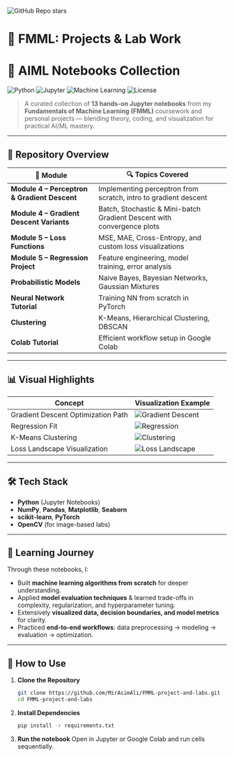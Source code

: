 ![GitHub Repo stars](https://img.shields.io/github/stars/MirAsimAli/FMML-project-and-labs?style=social)

# 📘 FMML: Projects & Lab Work  
# 🧠 AIML Notebooks Collection  

![Python](https://img.shields.io/badge/Python-3.8+-blue.svg?logo=python)
![Jupyter](https://img.shields.io/badge/Notebook-Jupyter-orange.svg?logo=jupyter)
![Machine Learning](https://img.shields.io/badge/Focus-Machine%20Learning-red)
![License](https://img.shields.io/badge/License-MIT-green.svg)

> A curated collection of **13 hands-on Jupyter notebooks** from my **Fundamentals of Machine Learning (FMML)** coursework and personal projects — blending theory, coding, and visualization for practical AI/ML mastery.

---

## 📂 Repository Overview  

| 📁 Module | 🔍 Topics Covered ||
|-----------|------------------|-----------|
| **Module 4 – Perceptron & Gradient Descent** | Implementing perceptron from scratch, intro to gradient descent |
| **Module 4 – Gradient Descent Variants** | Batch, Stochastic & Mini-batch Gradient Descent with convergence plots | 
| **Module 5 – Loss Functions** | MSE, MAE, Cross-Entropy, and custom loss visualizations |
| **Module 5 – Regression Project** | Feature engineering, model training, error analysis |
| **Probabilistic Models** | Naive Bayes, Bayesian Networks, Gaussian Mixtures |
| **Neural Network Tutorial** | Training NN from scratch in PyTorch |
| **Clustering** | K-Means, Hierarchical Clustering, DBSCAN |
| **Colab Tutorial** | Efficient workflow setup in Google Colab  |


---

## 📊 Visual Highlights  

| Concept | Visualization Example |
|---------|-----------------------|
| Gradient Descent Optimization Path | ![Gradient Descent](images/gradient_descent.gif) |
| Regression Fit | ![Regression](images/regression_fit.png) |
| K-Means Clustering | ![Clustering](images/kmeans.png) |
| Loss Landscape Visualization | ![Loss Landscape](images/loss_landscape.png) |

---

## 🛠 Tech Stack  

- **Python** (Jupyter Notebooks)  
- **NumPy**, **Pandas**, **Matplotlib**, **Seaborn**  
- **scikit-learn**, **PyTorch**  
- **OpenCV** (for image-based labs)

---

## 📖 Learning Journey  

Through these notebooks, I:  
- Built **machine learning algorithms from scratch** for deeper understanding.  
- Applied **model evaluation techniques** & learned trade-offs in complexity, regularization, and hyperparameter tuning.  
- Extensively **visualized data, decision boundaries, and model metrics** for clarity.  
- Practiced **end-to-end workflows**: data preprocessing → modeling → evaluation → optimization.  

---

## 🚀 How to Use  

1. **Clone the Repository**  
   ```bash
   git clone https://github.com/MirAsimAli/FMML-project-and-labs.git
   cd FMML-project-and-labs
2. **Install Dependencies**
    ```bash
   pip install -r requirements.txt
3. **Run the notebook**
   Open in Jupyter or Google Colab and run cells sequentially.


   
